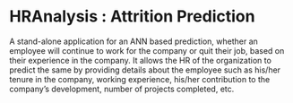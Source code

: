 # HRAnalysis : Attrition Prediction
A stand-alone application for an ANN based prediction, whether an employee will continue to work for the company or quit their job, based on their experience in the company. 
It allows the HR of the organization to predict the same by providing details about the employee such as his/her tenure in the company, working experience, his/her contribution to the company’s development, number of projects completed, etc.


